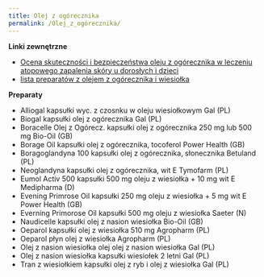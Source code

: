 ```yaml
---
title: Olej z ogórecznika
permalink: /Olej_z_ogórecznika/
---
```


**Linki zewnętrzne**

-   [Ocena skuteczności i bezpieczeństwa oleju z ogórecznika w leczeniu atopowego zapalenia skóry u dorosłych i dzieci](http://www.mp.pl/artykuly/index.php?aid=25215/&l=567&u=426986)
-   [lista preparatów z olejem z ogórecznika i wiesiołka](http://www.pfm.pl/u235/navi/168938/back/72037)

**Preparaty**

-   Alliogal kapsułki wyc. z czosnku w oleju wiesiołkowym Gal (PL)
-   Biogal kapsułki olej z ogórecznika Gal (PL)
-   Boracelle Olej z Ogórecz. kapsułki olej z ogórecznika 250 mg lub 500 mg Bio-Oil (GB)
-   Borage Oil kapsułki olej z ogórecznika, tocoferol Power Health (GB)
-   Boragoglandyna 100 kapsułki olej z ogórecznika, słonecznika Betuland (PL)
-   Neoglandyna kapsułki olej z ogórecznika, wit E Tymofarm (PL)
-   Eumol Activ 500 kapsułki 500 mg oleju z wiesiołka + 10 mg wit E Medipharma (D)
-   Evening Primrose Oil kapsułki 250 mg oleju z wiesiołka + 5 mg wit E Power Health (GB)
-   Everning Primorose Oil kapsułki 500 mg oleju z wiesiołka Saeter (N)
-   Naudicelle kapsułki olej z nasion wiesiołka Bio-Oil (GB)
-   Oeparol kapsułki olej z wiesiołka 510 mg Agropharm (PL)
-   Oeparol płyn olej z wiesiołka Agropharm (PL)
-   Olej z nasion wiesiołka olej olej z nasion wiesiołka Gal (PL)
-   Olej z nasion wiesiołka kapsułki wiesiołek 2 letni Gal (PL)
-   Tran z wiesiołkiem kapsułki olej z ryb i olej z wiesiołka Gal (PL)
